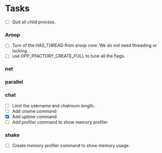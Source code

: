 
Tasks
========

- [ ] Quit all child process.

### Aroop
- [ ] Turn of the HAS_THREAD from aroop core. We do not need threading or locking.
- [ ] use OPP_PFACTORY_CREATE_FULL to tune all the flags.

### net

### parallel

### chat
- [ ] Limit the username and chatroom length.
- [ ] Add uname command
- [x] Add uptime command
- [ ] Add profiler command to show memory profiler

### shake
- [ ] Create memory profiler command to show memory usage.
